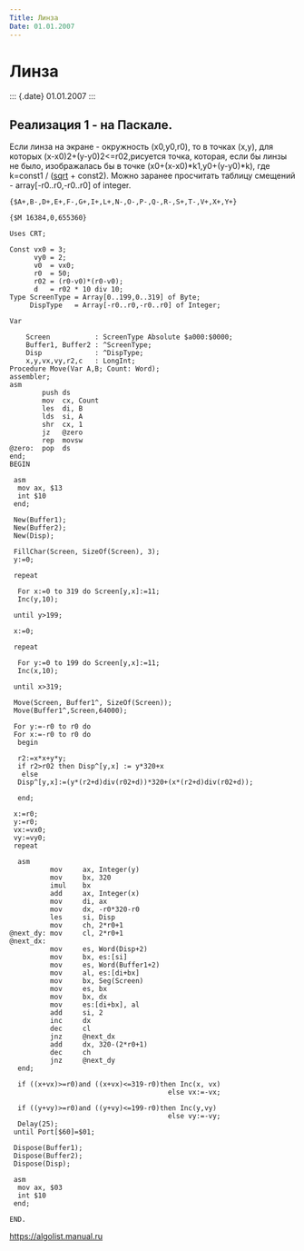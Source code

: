 ```yaml
---
Title: Линза
Date: 01.01.2007
---
```



Линза
=====

::: {.date}
01.01.2007
:::

## Реализация 1 - на Паскале.


Если линза на экpане - окpужность (x0,y0,r0), то в точках (x,y), для
котоpых (x-x0)2+(y-y0)2\<=r02,pисуется точка, котоpая, если бы линзы не
было, изобpажалась бы в точке (x0+(x-x0)*k1,y0+(y-y0)*k),
где k=const1 / ([sqrt]((x-x0)2+(y-y0)2) + const2).
Можно заpанее пpосчитать таблицу
смещений - array[-r0..r0,-r0..r0] of integer.

    {$A+,B-,D+,E+,F-,G+,I+,L+,N-,O-,P-,Q-,R-,S+,T-,V+,X+,Y+}
     
    {$M 16384,0,655360}
     
    Uses CRT;
     
    Const vx0 = 3;
          vy0 = 2;
          v0  = vx0;
          r0  = 50;
          r02 = (r0-v0)*(r0-v0);
          d   = r02 * 10 div 10;
    Type ScreenType = Array[0..199,0..319] of Byte;
         DispType   = Array[-r0..r0,-r0..r0] of Integer;
     
    Var
     
        Screen           : ScreenType Absolute $a000:$0000;
        Buffer1, Buffer2 : ^ScreenType;
        Disp             : ^DispType;
        x,y,vx,vy,r2,c   : LongInt;
    Procedure Move(Var A,B; Count: Word);
    assembler;
    asm
            push ds
            mov  cx, Count
            les  di, B
            lds  si, A
            shr  cx, 1
            jz   @zero
            rep  movsw
    @zero:  pop  ds
    end;
    BEGIN
     
     asm
      mov ax, $13
      int $10
     end;
     
     New(Buffer1);
     New(Buffer2);
     New(Disp);
     
     FillChar(Screen, SizeOf(Screen), 3);
     y:=0;
     
     repeat
     
      For x:=0 to 319 do Screen[y,x]:=11;
      Inc(y,10);
     
     until y>199;
     
     x:=0;
     
     repeat
     
      For y:=0 to 199 do Screen[y,x]:=11;
      Inc(x,10);
     
     until x>319;
     
     Move(Screen, Buffer1^, SizeOf(Screen));
     Move(Buffer1^,Screen,64000);
     
     For y:=-r0 to r0 do
     For x:=-r0 to r0 do
      begin
     
      r2:=x*x+y*y;
      if r2>r02 then Disp^[y,x] := y*320+x
       else 
      Disp^[y,x]:=(y*(r2+d)div(r02+d))*320+(x*(r2+d)div(r02+d));
     
      end;
     
     x:=r0;
     y:=r0;
     vx:=vx0;
     vy:=vy0;
     repeat
     
      asm
              mov     ax, Integer(y)
              mov     bx, 320
              imul    bx
              add     ax, Integer(x)
              mov     di, ax
              mov     dx, -r0*320-r0
              les     si, Disp
              mov     ch, 2*r0+1
    @next_dy: mov     cl, 2*r0+1
    @next_dx:
              mov     es, Word(Disp+2)
              mov     bx, es:[si]
              mov     es, Word(Buffer1+2)
              mov     al, es:[di+bx]
              mov     bx, Seg(Screen)
              mov     es, bx
              mov     bx, dx
              mov     es:[di+bx], al
              add     si, 2
              inc     dx
              dec     cl
              jnz     @next_dx
              add     dx, 320-(2*r0+1)
              dec     ch
              jnz     @next_dy
      end;
     
      if ((x+vx)>=r0)and ((x+vx)<=319-r0)then Inc(x, vx)
                                           else vx:=-vx;
     
      if ((y+vy)>=r0)and ((y+vy)<=199-r0)then Inc(y,vy)
                                           else vy:=-vy;
      Delay(25);
     until Port[$60]=$01;
     
     Dispose(Buffer1);
     Dispose(Buffer2);
     Dispose(Disp);
     
     asm
      mov ax, $03
      int $10
     end;
     
    END.

<https://algolist.manual.ru>
